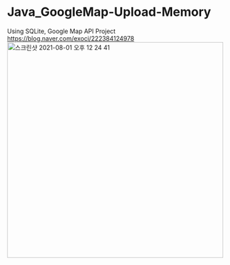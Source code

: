 # Java_GoogleMap-Upload-Memory

Using SQLite, Google Map API Project
<br>
https://blog.naver.com/exoci/222384124978
<br>
<img width="500" alt="스크린샷 2021-08-01 오후 12 24 41" src="https://user-images.githubusercontent.com/81838716/127758123-5483b51f-e584-4af9-924e-e1f3fc828f3d.png">
